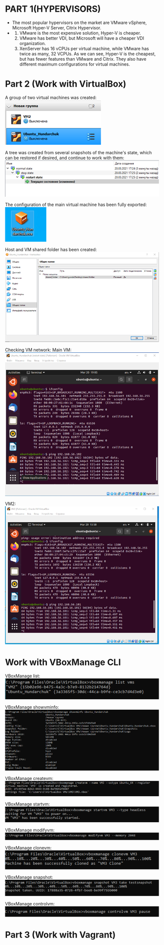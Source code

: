 # PART 1(HYPERVISORS)
- The most popular hypervisors on the market are VMware vSphere, Microsoft Hyper-V Server, Citrix Hypervisor.
- 1) VMware is the most expensive solution, Hyper-V is cheaper. 
  2) VMware has better VDI, but Microsoft will have a cheaper VDI organization.
  3) XenServer has 16 vCPUs per virtual machine, while VMware has twice as many, 32 VCPUs.
  As we can see, Hyper-V is the cheapest, but has fewer features than VMware and Citrix. They also have different maximum configurations for virtual machines.

# Part 2 (Work with VirtualBox)
A group of two virtual machines was created:
![](https://github.com/Vladoffz/DevOps_online_Kyiv_2021Q2/blob/master/m2/task2.1/screenshots%20task2/image_2021-03-20_19-38-35.png?raw=true)

A tree was created from several snapshots of the machine's state, which can be restored if desired, and continue to work with them:
![](https://github.com/Vladoffz/DevOps_online_Kyiv_2021Q2/blob/master/m2/task2.1/screenshots%20task2/image_2021-03-20_17-29-22.png?raw=true)

The configuration of the main virtual machine has been fully exported:
![](https://github.com/Vladoffz/DevOps_online_Kyiv_2021Q2/blob/master/m2/task2.1/screenshots%20task2/image_2021-03-20_17-47-31.png?raw=true)

Host and VM shared folder has been created:
![](https://github.com/Vladoffz/DevOps_online_Kyiv_2021Q2/blob/master/m2/task2.1/screenshots%20task2/image_2021-03-20_17-50-14.png?raw=true)

Checking VM network:
Main VM:
![](https://github.com/Vladoffz/DevOps_online_Kyiv_2021Q2/blob/master/m2/task2.1/screenshots%20task2/image_2021-03-20_21-10-18.png?raw=true)

VM2:
![](https://github.com/Vladoffz/DevOps_online_Kyiv_2021Q2/blob/master/m2/task2.1/screenshots%20task2/image_2021-03-20_21-09-57.png?raw=true)

# Work with VBoxManage CLI
VBoxManage list:
![](https://github.com/Vladoffz/DevOps_online_Kyiv_2021Q2/blob/master/m2/task2.1/screenshots%20task2/image_2021-03-20_18-15-46.png?raw=true)

VBoxManage showvminfo:
![](https://github.com/Vladoffz/DevOps_online_Kyiv_2021Q2/blob/master/m2/task2.1/screenshots%20task2/image_2021-03-20_18-17-05.png?raw=true)

VBoxManage createvm:
![](https://github.com/Vladoffz/DevOps_online_Kyiv_2021Q2/blob/master/m2/task2.1/screenshots%20task2/image_2021-03-20_18-18-36.png?raw=true)

VBoxManage startvm:
![](https://github.com/Vladoffz/DevOps_online_Kyiv_2021Q2/blob/master/m2/task2.1/screenshots%20task2/image_2021-03-20_18-23-28.png?raw=true)

VBoxManage modifyvm:
![](https://github.com/Vladoffz/DevOps_online_Kyiv_2021Q2/blob/master/m2/task2.1/screenshots%20task2/image_2021-03-20_18-19-28.png?raw=true)

VBoxManage clonevm:
![](https://github.com/Vladoffz/DevOps_online_Kyiv_2021Q2/blob/master/m2/task2.1/screenshots%20task2/image_2021-03-20_18-20-05.png?raw=true)

VBoxManage snapshot:
![](https://github.com/Vladoffz/DevOps_online_Kyiv_2021Q2/blob/master/m2/task2.1/screenshots%20task2/image_2021-03-20_18-21-46.png?raw=true)

VBoxManage controlvm:
![](https://github.com/Vladoffz/DevOps_online_Kyiv_2021Q2/blob/master/m2/task2.1/screenshots%20task2/image_2021-03-20_18-24-23.png?raw=true)

# Part 3 (Work with Vagrant)
